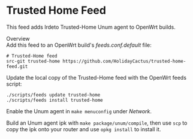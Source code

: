 # Trusted Home Feed
This feed adds Irdeto Trusted-Home Unum agent to OpenWrt builds.


Overview    
Add this feed to an OpenWrt build's *feeds.conf.default* file:

```
# Trusted-Home feed
src-git trusted-home https://github.com/HolidayCactus/trusted-home-feed.git
```
Update the local copy of the Trusted-Home feed with the OpenWrt feeds script:

```
./scripts/feeds update trusted-home
./scripts/feeds install trusted-home
```
Enable the Unum agent in `make menuconfig` under *Network*.

Build an Unum agent ipk with `make package/unum/compile`, then use `scp` to copy the ipk onto your router and use `opkg install` to install it.
